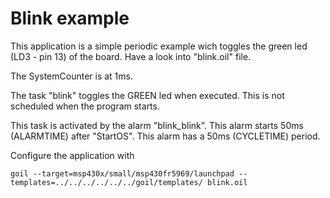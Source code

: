 # Blink example

This application is a simple periodic example wich toggles the green led (LD3 - pin 13) of the board.
Have a look into "blink.oil" file.

The SystemCounter is at 1ms.

The task "blink" toggles the GREEN led when executed.
This is not scheduled when the program starts.

This task is activated by the alarm "blink_blink".
This alarm starts 50ms (ALARMTIME) after "StartOS".
This alarm has a 50ms (CYCLETIME) period.

Configure the application with

`
goil --target=msp430x/small/msp430fr5969/launchpad --templates=../../../../../../goil/templates/ blink.oil
`
